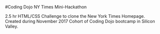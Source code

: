 #Coding Dojo NY Times Mini-Hackathon

2.5 hr HTML/CSS Challenge to clone the New York Times Homepage. Created during November 2017 Cohort of Coding Dojo bootcamp in Silicon Valley.